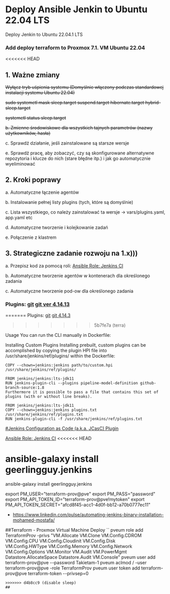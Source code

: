 # Deploy Ansible Jenkin to Ubuntu 22.04 LTS
Deploy Jenkin to Ubuntu 22.04.1 LTS

### Add deploy terraform to Proxmox 7.1. VM Ubuntu 22.04

<<<<<<< HEAD
## 1. Ważne zmiany
   
  ~~Wyłącz tryb uśpienia systemu (Domyślnie włączony podczas standardowej instalacji systemu Ubuntu 22.04)~~
   
  ~~sudo systemctl mask sleep.target suspend.target hibernate.target hybrid-sleep.target~~
 
  ~~systemctl status sleep.target~~
   
  ~~b. Zmienne środowiskowe dla wszystkich tajnych parametrów (nazwy użytkowników, hasła)~~
  
  c. Sprawdź działanie, jeśli zainstalowane są starsze wersje
  
  e. Sprawdź pracę, aby zobaczyć, czy są skonfigurowane alternatywne repozytoria i klucze do nich (stare błędne itp.) i jak go automatycznie wyeliminować

## 2. Kroki poprawy
  
  a. Automatyczne łączenie agentów
  
  b. Instalowanie pełnej listy  plugins (tych, które są domyślnie)
  
  c. Lista wszystkiego, co należy zainstalować ta wersje -> vars/plugins.yaml, app.yaml etc
  
  d. Automatyczne tworzenie i kolejkowanie zadań
  
  e. Połączenie z klastrem

## 3. Strategiczne zadanie rozwoju na 1.x)))

  a. Przepisz kod za pomocą roli: [Ansible Role: Jenkins CI](https://galaxy.ansible.com/geerlingguy/jenkins/)
  
  b. Automatyczne tworzenie agentów w kontenerach dla określonego zadania
  
  с. Automatyczne tworzenie pod-ow dla określonego zadania

  ### Plugins: [git](https://updates.jenkins.io/download/plugins/git/latest/git.hpi)  [git ver 4.14.13](https://updates.jenkins.io/download/plugins/git/4.14.3/git.hpi)
=======
    Plugins: [git](https://updates.jenkins.io/download/plugins/git/latest/git.hpi)
             [git 4.14.3](https://updates.jenkins.io/download/plugins/git/4.14.3/git.hpi)
>>>>>>> 5b7fe7a (terra)

Usage
You can run the CLI manually in Dockerfile:

Installing Custom Plugins
Installing prebuilt, custom plugins can be accomplished by copying the plugin HPI file into /usr/share/jenkins/ref/plugins/ within the Dockerfile:
```
COPY --chown=jenkins:jenkins path/to/custom.hpi /usr/share/jenkins/ref/plugins/

FROM jenkins/jenkins:lts-jdk11
RUN jenkins-plugin-cli --plugins pipeline-model-definition github-branch-source:1.8
Furthermore it is possible to pass a file that contains this set of plugins (with or without line breaks).
```

```
FROM jenkins/jenkins:lts-jdk11
COPY --chown=jenkins:jenkins plugins.txt /usr/share/jenkins/ref/plugins.txt
RUN jenkins-plugin-cli -f /usr/share/jenkins/ref/plugins.txt
```


[#Jenkins Configuration as Code (a.k.a. JCasC) Plugin](https://plugins.jenkins.io/configuration-as-code/)


[Ansible Role: Jenkins CI](https://github.com/geerlingguy/ansible-role-jenkins)
<<<<<<< HEAD

ansible-galaxy install geerlingguy.jenkins
=======
ansible-galaxy install geerlingguy.jenkins

export PM_USER="terraform-prov@pve"
export PM_PASS="password"
export PM_API_TOKEN_ID="terraform-prov@pve!mytoken"
export PM_API_TOKEN_SECRET="afcd8f45-acc1-4d0f-bb12-a70b0777ec11"

* https://www.linkedin.com/pulse/automating-jenkins-binary-installation-mohamed-mostafa/

##Terraform - Proxmox Virtual Machine Deploy
``
pveum role add TerraformProv -privs "VM.Allocate VM.Clone VM.Config.CDROM VM.Config.CPU VM.Config.Cloudinit VM.Config.Disk \
VM.Config.HWType VM.Config.Memory VM.Config.Network VM.Config.Options VM.Monitor VM.Audit VM.PowerMgmt Datastore.AllocateSpace Datastore.Audit VM.Console"
pveum user add terraform-prov@pve --password Takietam-1
pveum aclmod / -user terraform-prov@pve -role TerraformProv
pveum user token add terraform-prov@pve terraform-token --privsep=0
```
>>>>>>> d4b8cc9 (disable sleep)
## 